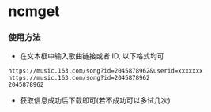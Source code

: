# ncmget

### 使用方法

- 在文本框中输入歌曲链接或者 ID, 以下格式均可

```
https://music.163.com/song?id=2045878962&userid=xxxxxxx
https://music.163.com/song?id=2045878962
2045878962
```

- 获取信息成功后下载即可(若不成功可以多试几次)